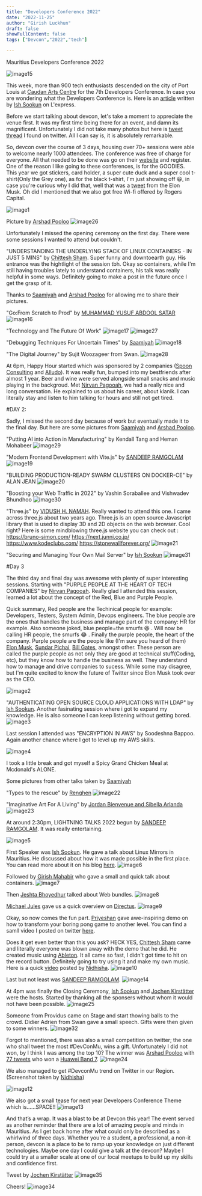 ```yaml
---
title: "Developers Conference 2022"
date: "2022-11-25"
author: "Girish Luckhun"
draft: false   
showFullContent: false
tags: ["Devcon","2022","tech"]  

---
```


Mauritius Developers Conference 2022

![image15](./images/15.png)


This week, more than 900 tech enthusiasts descended on the city of Port Louis at [Caudan Arts Centre](https://caudanartscentre.com/) for the 7th Developers Conference. In case you are wondering what the Developers Conference is. Here is an [article](https://lexpress.mu/node/415580) written by [Ish Sookun](https://twitter.com/IshSookun) on L'express. 

Before we start talking about devcon, let's take a moment to appreciate the venue first. It was my first time being there for an event, and damn its magnificent. Unfortunately I did not take many photos but here is [tweet thread](https://twitter.com/AfriTheatreMag/status/1484796561884340225) I found on twitter. All I can say is, it is absolutely remarkable. 

So, devcon over the course of 3 days, housing over 70+ sessions were able to welcome nearly 1000 attendees. The conference was free of charge for everyone. All that needed to be done was go on their [website](https://conference.mscc.mu/agenda) and register. One of the reason I like going to these conferences, is for the GOODIES. This year we got stickers, card holder, a super cute duck and a super cool t-shirt(Only the Grey one), as for the black t-shirt, I'm just showing off  😆, in case you're curious why I did that, well that was a [tweet](https://twitter.com/elonmusk/status/1587911540770222081) from the Elon Musk.  Oh did I mentioned that we also got free Wi-fi offered by Rogers Capital.

![image1](./images/1.png)

Picture by [Arshad Pooloo](https://twitter.com/ArshadPooloo/)
![image26](./images/26.png)

Unfortunately I missed the opening ceremony on the first day. There were some sessions I wanted to attend but couldn't.

"UNDERSTANDING THE UNDERLYING STACK OF LINUX CONTAINERS - IN JUST 5 MINS" by [Chittesh Sham](https://twitter.com/tesh1224). Super funny and downtoearth guy. His entrance was the hightlight of the session tbh. Okay so containers, while I'm still having troubles lately to understand containers, his talk was really helpful in some ways. Definitely going to make a post in the future once I get the grasp of it.

Thanks to [Saamiyah](https://twitter.com/smearthelove) and [Arshad Pooloo](https://twitter.com/ArshadPooloo/) for allowing me to share their pictures.

"Go:From Scratch to Prod" by [MUHAMMAD YUSUF ABDOOL SATAR](https://twitter.com/__fluxy__)
![image16](./images/16.png)

"Technology and The Future Of Work"
![image17](./images/17.png)
![image27](./images/27.png)

"Debugging Techniques For Uncertain Times" by [Saamiyah](https://twitter.com/smearthelove)
![image18](./images/18.png)

"The Digital Journey" by Sujit Woozageer from Swan.
![image28](./images/28.png)


At 6pm, Happy Hour started which was sponsored by 2 companies ([Spoon Consulting](https://twitter.com/SpoonConsulting) and [Alludo](https://twitter.com/helloalludo)). It was really fun, bumped into my bestfriends after almost 1 year. Beer and wine were served alongside small snacks and music playing in the backgroud. Met [Nirvan Pagooah](https://twitter.com/nirvanpagooah), we had a really nice and long conversation. He explained to us about his career, about klanik. I can literally stay and listen to him talking for hours and still not get tired.


#DAY 2:

Sadly, I missed the second day because of work but eventually made it to the final day. But here are some pictures from [Saamiyah](https://twitter.com/smearthelove) and [Arshad Pooloo](https://twitter.com/ArshadPooloo/). 


"Putting AI into Action in Manufacturing" by Kendall Tang and Heman Mohabeer
![image29](./images/29.png)

"Modern Frontend Development with Vite.js" by [SANDEEP RAMGOLAM](https://twitter.com/__Sun__)
![image19](./images/19.png)

"BUILDING PRODUCTION-READY SWARM CLUSTERS ON DOCKER-CE" by ALAN JEAN
![image20](./images/20.png)

"Boosting your Web Traffic in 2022" by Vashin Soraballee and Vishwadev Bhundhoo
![image30](./images/30.png)


"Three.js" by [VIDUSH H. NAMAH](https://twitter.com/VHNamah). Really wanted to attend this one. I came across three.js about two years ago. Three.js is an open source Javascript library that is used to display 3D and 2D objects on the web browser. Cool right? Here is some mindblowing three.js website you can check out :
https://bruno-simon.com/
https://next.junni.co.jp/
https://www.kodeclubs.com/
https://stonewallforever.org/
![image21](./images/21.png)


"Securing and Managing Your Own Mail Server" by [Ish Sookun](https://twitter.com/IshSookun)
![image31](./images/31.png) 

#Day 3

The third day and final day was awesome with plenty of super interesting sessions. Starting with "PURPLE PEOPLE AT THE HEART OF TECH COMPANIES" by [Nirvan Pagooah](https://twitter.com/nirvanpagooah). Really glad I attended this session, learned a lot about the concept of the Red, Blue and Purple People.

Quick summary, Red people are the Techinical people for example: Developers, Testers, System Admin, Devops engineers. The blue people are the ones that handles the business and manage part of the company: HR for example. Also someone joked, blue people=the smurfs 😆 . Will now be calling HR people, the smurfs  😂 . Finally the purple people, the heart of the company. Purple people are the people like (I'm sure you heard of them) [Elon Musk](https://twitter.com/elonmusk), [Sundar Pichai](https://twitter.com/sundarpichai), [Bill Gates](https://twitter.com/BillGates), amongst other. These person are called the purple people as not only they are good at technical stuff(Coding, etc), but they know how to handle the business as well. They understand how to manage and drive companies to sucess. While some may disagree, but I'm quite excited to know the future of Twitter since Elon Musk took over as the CEO. 

![image2](./images/2.png) 


"AUTHENTICATING OPEN SOURCE CLOUD APPLICATIONS WITH LDAP" by [Ish Sookun](https://twitter.com/IshSookun). Another fasinating session where i got to expand my knowledge. He is also someone I can keep listening without getting bored. 
![image3](./images/3.png)

Last session I attended was "ENCRYPTION IN AWS" by Soodeshna Bappoo. Again another chance where I got to level up my AWS skills.

![image4](./images/4.png)

I took a little break and got myself a Spicy Grand Chicken Meal at Mcdonald's ALONE. 

Some pictures from other talks taken by [Saamiyah](https://twitter.com/smearthelove)

"Types to the rescue" by [Renghen](https://twitter.com/renghenKornel)
![image22](./images/22.png)

"Imaginative Art For A Living" by [Jordan Bienvenue and Sibella Arlanda](https://twitter.com/UnkaiBuilder)
![image23](./images/23.png)


At around 2:30pm, LIGHTNING TALKS 2022 begun by [SANDEEP RAMGOLAM](https://twitter.com/__Sun__). It was really entertaining.

![image5](./images/5.png)

First Speaker was [Ish Sookun](https://twitter.com/IshSookun). He gave a talk about Linux Mirrors in Mauritius. He discussed about how it was made possible in the first place. You can read more about it on his blog [here](https://sysadmin-journal.com/ubuntu-mirror-in-mauritius/).
![image6](./images/6.png)

Followed by [Girish Mahabir](https://twitter.com/girishmahabir) who gave a small and quick talk about containers.
![image7](./images/7.png)

Then [Jeshta Bhoyedhur](https://twitter.com/jjeshta) talked about Web bundles. 
![image8](./images/8.png)

[Michael Jules](https://mgjules.dev/) gave us a quick overview on [Directus](https://directus.io/).
![image9](./images/9.png)

Okay, so now comes the fun part. [Priyeshan](https://twitter.com/BaphometPrichi) gave awe-inspiring demo on how to transform your boring pong game to another level. You can find a samll video I posted on twitter [here](https://twitter.com/sudo_gluck/status/1595741580203360258). 

Does it get even better than this you ask? HECK YES, [Chittesh Sham](https://twitter.com/tesh1224) came and literally everyone was blown away with the demo that he did. He created music using [Ableton](https://linktr.ee/ableton). It all came so fast, I didn't got time to hit on the record button. Definitely going to try using it and make my own music. Here is a quick [video](https://twitter.com/venusquicksilve/status/1595744169112264705) posted by [Nidhisha](https://twitter.com/venusquicksilve).
![image10](./images/10.png)


Last but not least was [SANDEEP RAMGOLAM](https://twitter.com/__Sun__). 
![image14](./images/14.png)


At 4pm was finally the Closing Ceremony, [Ish Sookun](https://twitter.com/IshSookun) and [Jochen Kirstätter](https://twitter.com/JKirstaetter) were the hosts. Started by thanking all the sponsers without whom it would not have been possible.
![image25](./images/25.png)

Someone from Providus came on Stage and start thowing balls to the crowd. Didier Adrien from Swan gave a small speech. Gifts were then given to some winners.
![image32](./images/32.png)




Forgot to mentioned, there was also a small competition on twitter; the one who shall tweet the most #DevConMu, wins a gift. Unfortunately I did not won, by I think I was among the top 10? The winner was [Arshad Pooloo](https://twitter.com/ArshadPooloo) with [77 tweets](https://twitter.com/chervinebhiwoo/status/1595740867004092416) who won a [Huawei Band 7](https://twitter.com/ArshadPooloo/status/1596011165599023104/photo/1). 
![image24](./images/24.png)

We also managed to get #DevconMu trend on Twitter in our Region. (Screenshot taken by [Nidhisha](https://twitter.com/venusquicksilve))

![image12](./images/12.png)


We also got a small tease for next year Developers Conference Theme which is......SPACE!! 
![image13](./images/13.png)


And that’s a wrap. It was a blast to be at Devcon this year! The event served as another reminder that there are a lot of amazing people and minds in Mauritius. As I get back home after what could only be described as a whirlwind of three days. Whether you're a student, a professional, a non-it person, devcon is a place to be to ramp up your knowledge on just different technologies. Maybe one day I could give a talk at the devcon? Maybe I could try at a smaller scale at one of our local meetups to build up my skills and confidence first. 

Tweet by [Jochen Kirstätter](https://twitter.com/JKirstaetter/)
![image35](./images/35.png)


Cheers!
![image34](./images/34.png)



